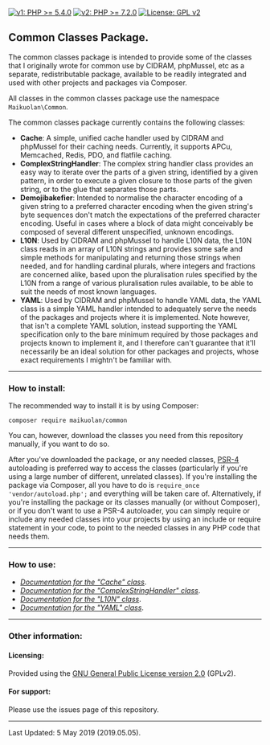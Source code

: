 [![v1: PHP >= 5.4.0](https://img.shields.io/badge/v1-PHP%20%3E%3D%205.4.0-8892bf.svg)](https://maikuolan.github.io/Compatibility-Charts/)
[![v2: PHP >= 7.2.0](https://img.shields.io/badge/v2-PHP%20%3E%3D%207.2.0-8892bf.svg)](https://maikuolan.github.io/Compatibility-Charts/)
[![License: GPL v2](https://img.shields.io/badge/License-GPL%20v2-blue.svg)](https://www.gnu.org/licenses/old-licenses/gpl-2.0.en.html)

## Common Classes Package.

The common classes package is intended to provide some of the classes that I originally wrote for common use by CIDRAM, phpMussel, etc as a separate, redistributable package, available to be readily integrated and used with other projects and packages via Composer.

All classes in the common classes package use the namespace `Maikuolan\Common`.

The common classes package currently contains the following classes:
- **Cache**: A simple, unified cache handler used by CIDRAM and phpMussel for their caching needs. Currently, it supports APCu, Memcached, Redis, PDO, and flatfile caching.
- **ComplexStringHandler**: The complex string handler class provides an easy way to iterate over the parts of a given string, identified by a given pattern, in order to execute a given closure to those parts of the given string, or to the glue that separates those parts.
- **Demojibakefier**: Intended to normalise the character encoding of a given string to a preferred character encoding when the given string's byte sequences don't match the expectations of the preferred character encoding. Useful in cases where a block of data might conceivably be composed of several different unspecified, unknown encodings.
- **L10N**: Used by CIDRAM and phpMussel to handle L10N data, the L10N class reads in an array of L10N strings and provides some safe and simple methods for manipulating and returning those strings when needed, and for handling cardinal plurals, where integers and fractions are concerned alike, based upon the pluralisation rules specified by the L10N from a range of various pluralisation rules available, to be able to suit the needs of most known languages.
- **YAML**: Used by CIDRAM and phpMussel to handle YAML data, the YAML class is a simple YAML handler intended to adequately serve the needs of the packages and projects where it is implemented. Note however, that isn't a complete YAML solution, instead supporting the YAML specification only to the bare minimum required by those packages and projects known to implement it, and I therefore can't guarantee that it'll necessarily be an ideal solution for other packages and projects, whose exact requirements I mightn't be familiar with.

---


### How to install:

The recommended way to install it is by using Composer:

`composer require maikuolan/common`

You can, however, download the classes you need from this repository manually, if you want to do so.

After you've downloaded the package, or any needed classes, [PSR-4](https://www.php-fig.org/psr/psr-4/) autoloading is preferred way to access the classes (particularly if you're using a large number of different, unrelated classes). If you're installing the package via Composer, all you have to do is `require_once 'vendor/autoload.php';` and everything will be taken care of. Alternatively, if you're installing the package or its classes manually (or without Composer), or if you don't want to use a PSR-4 autoloader, you can simply require or include any needed classes into your projects by using an include or require statement in your code, to point to the needed classes in any PHP code that needs them.

---


### How to use:
- *[Documentation for the "Cache" class](https://github.com/Maikuolan/Common/blob/v1/_docs/Cache.md)*.
- *[Documentation for the "ComplexStringHandler" class](https://github.com/Maikuolan/Common/blob/v1/_docs/ComplexStringHandler.md)*.
- *[Documentation for the "L10N" class](https://github.com/Maikuolan/Common/blob/v1/_docs/L10N.md)*.
- *[Documentation for the "YAML" class](https://github.com/Maikuolan/Common/blob/v1/_docs/YAML.md)*.

---


### Other information:

#### Licensing:
Provided using the [GNU General Public License version 2.0](https://github.com/Maikuolan/Common/blob/v1/LICENSE.txt) (GPLv2).

#### For support:
Please use the issues page of this repository.

---


Last Updated: 5 May 2019 (2019.05.05).
